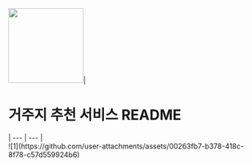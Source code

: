 <div>
<img src="https://github.com/user-attachments/assets/f521acdb-4507-4aee-8abd-ac88f80318bb" width="150" height="150"/>| <h1>거주지 추천 서비스 README</h1>|
--- | --- |
</div>
![1](https://github.com/user-attachments/assets/00263fb7-b378-418c-8f78-c57d559924b6)
